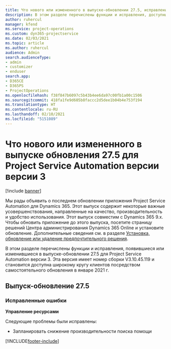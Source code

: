 ```yaml
---
title: Что нового или измененного в выпуске-обновлении 27.5, исправление, Project Service Automation, исправление версии 3
description: В этом разделе перечислены функции и исправления, доступные в выпуске-обновлении 27.5 для Project Service Automation исправление версии 3.
author: ruhercul
manager: kfend
ms.service: project-operations
ms.custom: dyn365-projectservice
ms.date: 02/03/2021
ms.topic: article
ms.author: ruhercul
audience: Admin
search.audienceType:
- admin
- customizer
- enduser
search.app:
- D365CE
- D365PS
- ProjectOperations
ms.openlocfilehash: f38f847b6097c5b43b4ee6da97c00fb1a00c1506
ms.sourcegitcommit: 418fa1fe9d605b8faccc2d5dee1b04b4e753f194
ms.translationtype: HT
ms.contentlocale: ru-RU
ms.lasthandoff: 02/10/2021
ms.locfileid: "5151089"
---
```

# <a name="whats-new-or-changed-in-project-service-automation-update-release-275-v3"></a>Что нового или измененного в выпуске обновления 27.5 для Project Service Automation версии версии 3

[!include [banner](../includes/psa-now-project-operations.md)]

Мы рады объявить о последнем обновлении приложения Project Service Automation для Dynamics 365. Этот выпуск содержит некоторые важные усовершенствования, направленные на качество, производительность и удобство использования. Этот выпуск совместим с Dynamics 365 9.x. Чтобы обновить приложение до этого выпуска, посетите страницу решений Центра администрирования Dynamics 365 Online и установите обновление. Дополнительные сведения см. в разделе [Установка, обновление или удаление предпочтительного решения](https://docs.microsoft.com/power-platform/admin/install-remove-preferred-solution).

В этом разделе перечислены функции и исправления, появившиеся или изменившиеся в выпуске-обновлении 27.5 для Project Service Automation версии 3. Эта версия имеет номер сборки V3.10.45.119 и становится доступна широкому кругу клиентов посредством самостоятельного обновления в январе 2021 г.

## <a name="update-release-275"></a>Выпуск-обновление 27.5

### <a name="bug-fixes"></a>Исправленные ошибки


**Управление ресурсами**

Следующие проблемы были исправлены:

- Запланировать снижение производительности поиска помощи


[!INCLUDE[footer-include](../includes/footer-banner.md)]